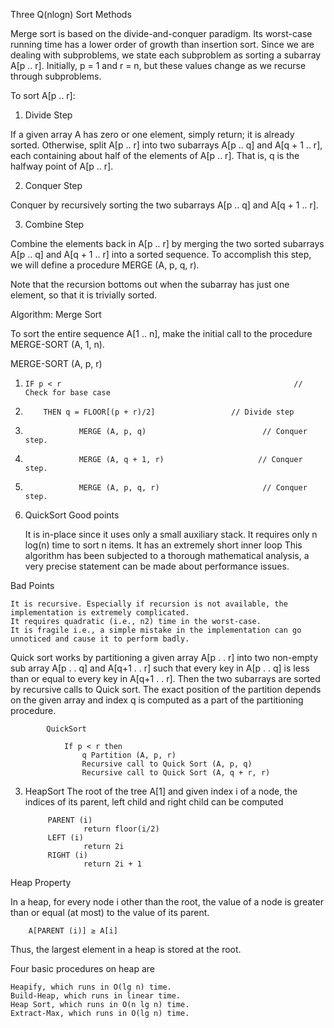 Three Q(nlogn) Sort Methods

Merge sort is based on the divide-and-conquer paradigm. Its worst-case running time has a lower order of growth than insertion sort. Since we are dealing with subproblems, we state each subproblem as sorting a subarray A[p .. r]. Initially, p = 1 and r = n, but these values change as we recurse through subproblems.

To sort A[p .. r]:

1. Divide Step

If a given array A has zero or one element, simply return; it is already sorted. Otherwise, split A[p .. r] into two subarrays A[p .. q] and A[q + 1 .. r], each containing about half of the elements of A[p .. r]. That is, q is the halfway point of A[p .. r].

2. Conquer Step

Conquer by recursively sorting the two subarrays A[p .. q] and A[q + 1 .. r].

3. Combine Step

Combine the elements back in A[p .. r] by merging the two sorted subarrays A[p .. q] and A[q + 1 .. r] into a sorted sequence. To accomplish this step, we will define a procedure MERGE (A, p, q, r).

Note that the recursion bottoms out when the subarray has just one element, so that it is trivially sorted.

 

Algorithm: Merge Sort

To sort the entire sequence A[1 .. n], make the initial call  to the procedure MERGE-SORT (A, 1, n).

MERGE-SORT (A, p, r)

1.     IF p < r                                                    // Check for base case
2.         THEN q = FLOOR[(p + r)/2]                 // Divide step
3.                 MERGE (A, p, q)                          // Conquer step.
4.                 MERGE (A, q + 1, r)                     // Conquer step.
5.                 MERGE (A, p, q, r)                       // Conquer step.

2. QuickSort
Good points

    It is in-place since it uses only a small auxiliary stack.
    It requires only n log(n) time to sort n items.
    It has an extremely short inner loop
    This algorithm has been subjected to a thorough mathematical analysis, a very precise statement can be made about performance issues.

Bad Points

    It is recursive. Especially if recursion is not available, the implementation is extremely complicated.
    It requires quadratic (i.e., n2) time in the worst-case.
    It is fragile i.e., a simple mistake in the implementation can go unnoticed and cause it to perform badly.

 

Quick sort works by partitioning a given array A[p . . r] into two non-empty sub array A[p . . q] and A[q+1 . . r] such that every key in A[p . . q] is less than or equal to every key in A[q+1 . . r]. Then the two subarrays are sorted by recursive calls to Quick sort. The exact position of the partition depends on the given array and index q is computed as a part of the partitioning procedure.

 

            QuickSort

                If p < r then
                    q Partition (A, p, r)
                    Recursive call to Quick Sort (A, p, q)
                    Recursive call to Quick Sort (A, q + r, r)


3. HeapSort 
The root of the tree A[1] and given index i of a node, the indices of its parent, left child and right child can be computed
 

            PARENT (i)
                    return floor(i/2)
            LEFT (i)
                    return 2i
            RIGHT (i)
                    return 2i + 1

 Heap Property

In a heap, for every node i other than the root, the value of a node is greater than or equal (at most) to the value of its parent.


        A[PARENT (i)] ≥ A[i]


Thus, the largest element in a heap is stored at the root.

 

 Four basic procedures on heap are

    Heapify, which runs in O(lg n) time.
    Build-Heap, which runs in linear time.
    Heap Sort, which runs in O(n lg n) time.
    Extract-Max, which runs in O(lg n) time.

 
